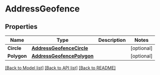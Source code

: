 # AddressGeofence

## Properties
Name | Type | Description | Notes
------------ | ------------- | ------------- | -------------
**Circle** | [**AddressGeofenceCircle**](AddressGeofence_circle.md) |  | [optional] 
**Polygon** | [**AddressGeofencePolygon**](AddressGeofence_polygon.md) |  | [optional] 

[[Back to Model list]](../README.md#documentation-for-models) [[Back to API list]](../README.md#documentation-for-api-endpoints) [[Back to README]](../README.md)


